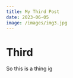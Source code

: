 ```yaml
---
title: My Third Post
date: 2023-06-05
image: /images/img3.jpg
---
```



# Third

So this is a thing ig